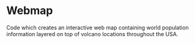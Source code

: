 # Webmap
Code which creates an interactive web map containing world population information layered on top of volcano locations throughout the USA.


